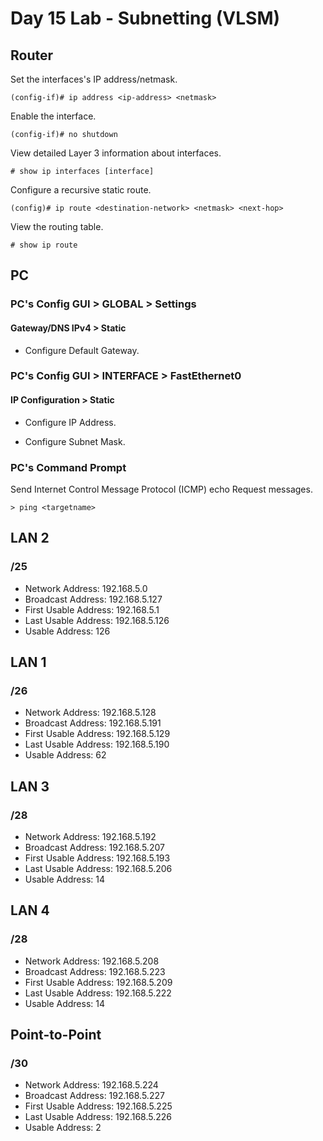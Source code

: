 # Day 15 Lab - Subnetting (VLSM)

## Router

Set the interfaces's IP address/netmask.

```
(config-if)# ip address <ip-address> <netmask>
```

Enable the interface.

```
(config-if)# no shutdown
```

View detailed Layer 3 information about interfaces.

```
# show ip interfaces [interface]
```

Configure a recursive static route.

```
(config)# ip route <destination-network> <netmask> <next-hop>
```

View the routing table.

```
# show ip route
```

## PC

### PC's Config GUI > GLOBAL > Settings

#### Gateway/DNS IPv4 > Static

- Configure Default Gateway.

### PC's Config GUI > INTERFACE > FastEthernet0

#### IP Configuration > Static

- Configure IP Address.

- Configure Subnet Mask.

### PC's Command Prompt
Send Internet Control Message Protocol (ICMP) echo Request messages.

```
> ping <targetname>
```

## LAN 2

### /25

- Network Address: 192.168.5.0
- Broadcast Address: 192.168.5.127
- First Usable Address: 192.168.5.1
- Last Usable Address: 192.168.5.126
- Usable Address: 126

## LAN 1

### /26

- Network Address: 192.168.5.128
- Broadcast Address: 192.168.5.191
- First Usable Address: 192.168.5.129
- Last Usable Address: 192.168.5.190
- Usable Address: 62

## LAN 3

### /28

- Network Address: 192.168.5.192
- Broadcast Address: 192.168.5.207
- First Usable Address: 192.168.5.193
- Last Usable Address: 192.168.5.206
- Usable Address: 14

## LAN 4

### /28

- Network Address: 192.168.5.208
- Broadcast Address: 192.168.5.223
- First Usable Address: 192.168.5.209
- Last Usable Address: 192.168.5.222
- Usable Address: 14

## Point-to-Point

### /30

- Network Address: 192.168.5.224
- Broadcast Address: 192.168.5.227
- First Usable Address: 192.168.5.225
- Last Usable Address: 192.168.5.226
- Usable Address: 2
